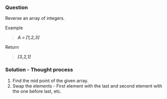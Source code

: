 ### Question
Reverse an array of integers.

Example<br>
>***A = [1,2,3]***

Return<br>
>***[3,2,1]***
  
### Solution - Thought process
1. Find the mid point of the given array.
2. Swap the elements - First element with the last and second element with the one before last, etc.
